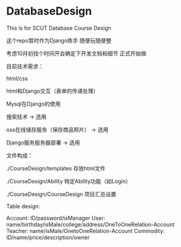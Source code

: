# DatabaseDesign
This is for SCUT Database Course Design

这个repo暂时作为Django练手 随便玩随便整

考虑10月初找个时间开会确定下开发文档和细节 正式开始做

目前技术需求：

html/css

html和Django交互（表单的传递处理）

Mysql在Django的使用

搜索技术 -> 选用

oss在线储存服务（保存商品照片） -> 选用

Django服务服务器部署 -> 选用


文件构成：

./CourseDesign/templates 存放html文件

./CourseDesign/Ability 特定Ability功能（如Login）

./CourseDesign/CourseDesign 项目汇总设置


Table design:

Account: ID/password/isManager
User: name/birthday/isMale/college/address/OneToOneRelation-Account
Teacher: name/isMale/OnetoOneRelation-Account
Commodity: ID/name/price/description/owner
